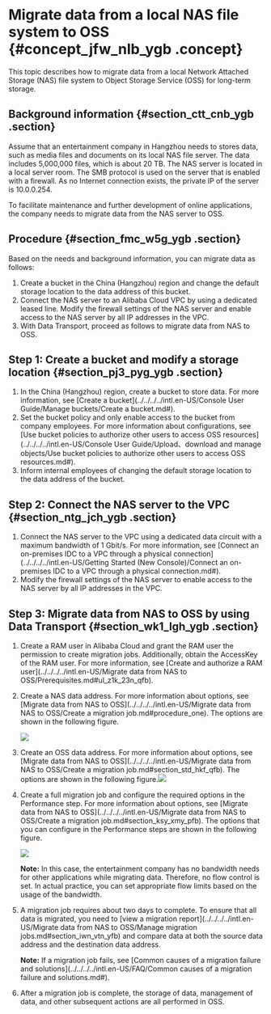 # Migrate data from a local NAS file system to OSS {#concept_jfw_nlb_ygb .concept}

This topic describes how to migrate data from a local Network Attached Storage \(NAS\) file system to Object Storage Service \(OSS\) for long-term storage.

## Background information {#section_ctt_cnb_ygb .section}

Assume that an entertainment company in Hangzhou needs to stores data, such as media files and documents on its local NAS file server. The data includes 5,000,000 files, which is about 20 TB. The NAS server is located in a local server room. The SMB protocol is used on the server that is enabled with a firewall. As no Internet connection exists, the private IP of the server is 10.0.0.254.

To facilitate maintenance and further development of online applications, the company needs to migrate data from the NAS server to OSS.

## Procedure {#section_fmc_w5g_ygb .section}

Based on the needs and background information, you can migrate data as follows:

1.  Create a bucket in the China \(Hangzhou\) region and change the default storage location to the data address of this bucket.
2.  Connect the NAS server to an Alibaba Cloud VPC by using a dedicated leased line. Modify the firewall settings of the NAS server and enable access to the NAS server by all IP addresses in the VPC.
3.  With Data Transport, proceed as follows to migrate data from NAS to OSS.

## Step 1: Create a bucket and modify a storage location {#section_pj3_pyg_ygb .section}

1.  In the China \(Hangzhou\) region, create a bucket to store data. For more information, see [Create a bucket](../../../../intl.en-US/Console User Guide/Manage buckets/Create a bucket.md#).
2.  Set the bucket policy and only enable access to the bucket from company employees. For more information about configurations, see [Use bucket policies to authorize other users to access OSS resources](../../../../intl.en-US/Console User Guide/Upload、download and manage objects/Use bucket policies to authorize other users to access OSS resources.md#).
3.  Inform internal employees of changing the default storage location to the data address of the bucket.

## Step 2: Connect the NAS server to the VPC {#section_ntg_jch_ygb .section}

1.  Connect the NAS server to the VPC using a dedicated data circuit with a maximum bandwidth of 1 Gbit/s. For more information, see [Connect an on-premises IDC to a VPC through a physical connection](../../../../intl.en-US/Getting Started (New Console)/Connect an on-premises IDC to a VPC through a physical connection.md#).
2.  Modify the firewall settings of the NAS server to enable access to the NAS server by all IP addresses in the VPC.

## Step 3: Migrate data from NAS to OSS by using Data Transport {#section_wk1_lgh_ygb .section}

1.  Create a RAM user in Alibaba Cloud and grant the RAM user the permission to create migration jobs. Additionally, obtain the AccessKey of the RAM user. For more information, see [Create and authorize a RAM user](../../../../intl.en-US/Migrate data from NAS to OSS/Prerequisites.md#ul_z1k_23n_qfb).
2.  Create a NAS data address. For more information about options, see [Migrate data from NAS to OSS](../../../../intl.en-US/Migrate data from NAS to OSS/Create a migration job.md#procedure_one). The options are shown in the following figure.

    ![](http://static-aliyun-doc.oss-cn-hangzhou.aliyuncs.com/assets/img/134084/155850639239830_en-US.png)

3.  Create an OSS data address. For more information about options, see [Migrate data from NAS to OSS](../../../../intl.en-US/Migrate data from NAS to OSS/Create a migration job.md#section_std_hkf_qfb). The options are shown in the following figure.![](http://static-aliyun-doc.oss-cn-hangzhou.aliyuncs.com/assets/img/134084/155850639239831_en-US.png)
4.  Create a full migration job and configure the required options in the Performance step. For more information about options, see [Migrate data from NAS to OSS](../../../../intl.en-US/Migrate data from NAS to OSS/Create a migration job.md#section_ksy_xmy_pfb). The options that you can configure in the Performance steps are shown in the following figure.

    ![](http://static-aliyun-doc.oss-cn-hangzhou.aliyuncs.com/assets/img/134084/155850639239832_en-US.png)

    **Note:** In this case, the entertainment company has no bandwidth needs for other applications while migrating data. Therefore, no flow control is set. In actual practice, you can set appropriate flow limits based on the usage of the bandwidth.

5.  A migration job requires about two days to complete. To ensure that all data is migrated, you need to [view a migration report](../../../../intl.en-US/Migrate data from NAS to OSS/Manage migration jobs.md#section_iwn_vtn_yfb) and compare data at both the source data address and the destination data address.

    **Note:** If a migration job fails, see [Common causes of a migration failure and solutions](../../../../intl.en-US/FAQ/Common causes of a migration failure and solutions.md#).

6.  After a migration job is complete, the storage of data, management of data, and other subsequent actions are all performed in OSS.

